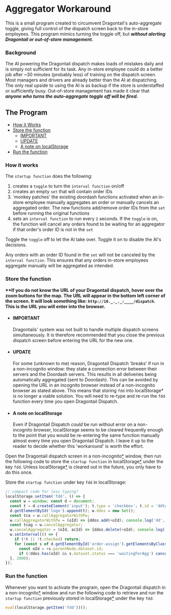 # Aggregator Workaround
This is a small program created to circumvent Dragontail's auto-aggregate toggle, giving full control of the dispatch screen back to the in-store employees. This program mimics turning the toggle off, but ***without alerting Dragontail or out-of-store management.***

### Background
The AI powering the Dragontail dispatch makes loads of mistakes daily and is simply not sufficient for its task. Any in-store employee could do a better job after ~30 minutes (probably less) of training on the dispatch screen. Most managers and drivers are already better than the AI at dispatching. The only real upside to using the AI is as backup if the store is understaffed or sufficiently busy. Out-of-store management has made it clear that ***anyone who turns the auto-aggregate toggle off will be fired.***

## The Program
- [How it Works](#how-it-works)
- [Store the function](#store-the-function)
  - [IMPORTANT](#important)
  - [UPDATE](#update)
  - [A note on localStorage](#a-note-on-local-storage)
- [Run the function](#run-the-function)

### How it works
The `startup function` does the following:
1) creates a `toggle` to turn the `interval function` on/off
2) creates an empty `set` that will contain order IDs
3) 'monkey patches' the existing doordash functions activated when an in-store employee manually aggregates an order or manually cancels an aggregated order. The new functions add/remove order IDs from the `set` before running the original functions
4) sets an `interval function` to run every `2` seconds. If the `toggle` is on, the function will cancel any orders found to be waiting for an aggregator if that order's order ID is not in the `set`

Toggle the `toggle` off to let the AI take over. Toggle it on to disable the AI's decisions.

Any orders with an order ID found in the `set` will not be canceled by the `interval function`. This ensures that any orders in-store employees aggregate manually will be aggregated as intended.

### Store the function
**\*\*If you do not know the URL of your Dragontail dispatch, hover over the zoom buttons for the map. The URL will appear in the bottom left corner of the screen. It will look something like: `http://10._._._:____/dispatch`. This is the URL you will enter into the browser.**

- #### IMPORTANT
  Dragontails' system was not built to handle multiple dispatch screens simultaneously. It is therefore recommended that you close the previous dispatch screen before entering the URL for the new one.

- #### UPDATE
  For some (unknown to me) reason, Dragontail Dispatch 'breaks' if run in a non-incognito window: they state a connection error between their servers and the Doordash servers. This results in all deliveries being automatically aggregated (sent to Doordash). This can be avoided by opening the URL in an incognito browser instead of a non-incognito browser as stated above.
This means that storing `fdd` into localStorage\* is no longer a viable solution. You will need to re-type and re-run the `fdd` function every time you open Dragontail Dispatch.

- #### A note on localStorage
  Even if Dragontail Dispatch *could* be run without error on a non-incognito browser, localStorage seems to be cleared frequently enough to the point that you would be re-entering the same function manually almost every time you open Dragontail Dispatch. I leave it up to the reader to decide whether this 'workaround' is worth the effort.

Open the Dragontail dispatch screen in a non-incognito[*](#update) window, then run the following code to store the `startup function` in localStorage[*](#a-note-on-local-storage) under the key `fdd`. Unless localStorage[*](#a-note-on-local-storage) is cleared out in the future, you only have to do this once.

Store the `startup function` under key `fdd` in localStorage:
``` js
// compact code for less typing?
localStorage.setItem('fdd', () => {
  const w = window; const d = document;
  const t = d.createElement('input'); t.type = 'checkbox'; t.id = 'ddtg'; t.checked = true; 
  d.getElementById('logo').append(t); w.ddos = new Set();
  const tca = w.callAggregatorWithPw; 
  w.callAggregatorWithPw = (oId) => {ddos.add(+oId); console.log('dd', oId); tca(oId)}
  const tcag = w.cancelAggregator; 
  w.cancelAggregator = (oId, acId) => {ddos.delete(+oId); console.log('ca', oId); tcag(oId, acId)}
  w.setInterval(() => {
    if (!t || !t.checked) return; 
    for (const s of d.getElementById('order-assign').getElementsByClassName('newStatusTitle')) {
      const oId = +s.parentNode.dataset.id;
      if (!ddos.has(oId) && s.dataset.status === 'waitingForAgg') cancelAggregator(oId) }
  }, 2000);
});
```

### Run the function

Whenever you want to activate the program, open the Dragontail dispatch in a non-incognito[*](#update) window and run the following code to retrieve and run the `startup function` previously stored in localStorage[*](#a-note-on-local-storage) under the key `fdd`:
```js 
eval(localStorage.getItem('fdd'))();
```
